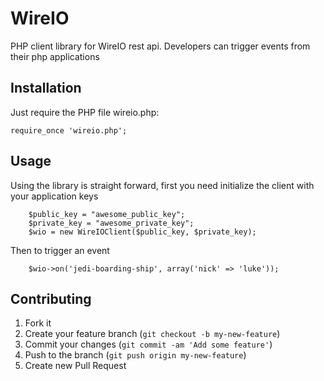 # WireIO

PHP client library for WireIO rest api. Developers can trigger events from their php applications

## Installation

Just require the PHP file wireio.php:

    require_once 'wireio.php';

## Usage

Using the library is straight forward, first you need initialize the client with your application keys
		
		$public_key = "awesome_public_key";
		$private_key = "awesome_private_key";
		$wio = new WireIOClient($public_key, $private_key);

Then to trigger an event
		
		$wio->on('jedi-boarding-ship', array('nick' => 'luke'));


## Contributing

1. Fork it
2. Create your feature branch (`git checkout -b my-new-feature`)
3. Commit your changes (`git commit -am 'Add some feature'`)
4. Push to the branch (`git push origin my-new-feature`)
5. Create new Pull Request
